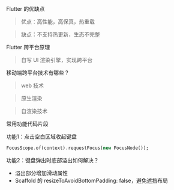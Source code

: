 Flutter 的优缺点
>优点：高性能，高保真，热重载

>缺点：不支持热更新，生态不完整

Flutter 跨平台原理
>自写 UI 渲染引擎，实现跨平台

移动端跨平台技术有哪些？
>web 技术

>原生渲染

>自渲染技术

常用功能代码片段

功能1：点击空白区域收起键盘
```dart
FocusScope.of(context).requestFocus(new FocusNode());
```
功能2：键盘弹出时底部溢出如何解决？
* 溢出部分增加滑动属性
* Scaffold 的 resizeToAvoidBottomPadding: false，避免遮挡布局